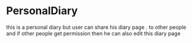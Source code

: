 # PersonalDiary
this is a personal diary but user can share his diary page . to other people and if other people get permission then he can also edit this diary page

